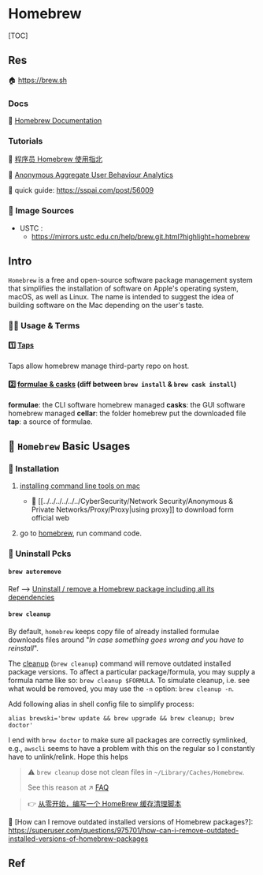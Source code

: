 # Homebrew

[TOC]



## Res
🏠 https://brew.sh


### Docs
📄 [Homebrew Documentation](https://docs.brew.sh/)


### Tutorials
🔗 [程序员 Homebrew 使用指北](https://sspai.com/post/56009)

🔗 [Anonymous Aggregate User Behaviour Analytics](https://docs.brew.sh/Analytics)

🦯 quick guide: https://sspai.com/post/56009


### 🪩 Image Sources
+ USTC : 
  + https://mirrors.ustc.edu.cn/help/brew.git.html?highlight=homebrew



## Intro
`Homebrew` is a free and open-source software package management system that simplifies the installation of software on Apple's operating system, macOS, as well as Linux. The name is intended to suggest the idea of building software on the Mac depending on the user's taste.


### 👮🏽 Usage & Terms
#### 1️⃣ [Taps](https://docs.brew.sh/Taps)
Taps allow homebrew manage third-party repo on host.


#### 2️⃣ [formulae & casks](https://stackoverflow.com/questions/46403937/what-is-the-difference-between-brew-install-xxx-and-brew-cask-install-xxx) (diff between `brew install` & `brew cask install`)

**formulae**: the CLI software homebrew managed
**casks**: the GUI software homebrew managed
**cellar**: the folder homebrew put the downloaded file 
**tap**: a source of formulae.

[cask, cellar, tap]: https://stackoverflow.com/a/64787434/16542494



## 🍻 `Homebrew` Basic Usages
### 🍔 Installation
1. [installing command line tools on mac](https://www.freecodecamp.org/news/install-xcode-command-line-tools/)
	+ 🤔 [[../../../../../../CyberSecurity/Network Security/Anonymous & Private Networks/Proxy/Proxy|using proxy]] to download form official web
	
2.  go to [homebrew](https://docs.brew.sh/Installation), run command code.


### 🚮 Uninstall Pcks
#### `brew autoremove`
Ref --> [Uninstall / remove a Homebrew package including all its dependencies](https://stackoverflow.com/questions/7323261/uninstall-remove-a-homebrew-package-including-all-its-dependencies)

#### `brew cleanup`
By default, `homebrew` keeps copy file of already installed formulae downloads files around "*In case something goes wrong and you have to reinstall*". 

The [cleanup](https://github.com/Homebrew/brew/blob/master/docs/FAQ.md#how-do-i-uninstall-old-versions-of-a-formula) (`brew cleanup`) command will remove outdated installed package versions. To affect a particular package/formula, you may supply a formula name like so: `brew cleanup $FORMULA`. To simulate cleanup, i.e. see what would be removed, you may use the `-n` option: `brew cleanup -n`.

Add following alias in shell config file to simplify process:
```shell
alias brewski='brew update && brew upgrade && brew cleanup; brew doctor'
```

I end with `brew doctor` to make sure all packages are correctly symlinked, e.g., `awscli` seems to have a problem with this on the regular so I constantly have to unlink/relink. Hope this helps

> ⚠ `brew cleanup` dose not clean files in `~/Library/Caches/Homebrew`. 
>
> See this reason at ↗️ [FAQ](FAQ.md) 

> 👉 [从零开始，编写一个 HomeBrew 缓存清理脚本](https://sspai.com/post/65842)


🔗
[How can I remove outdated installed versions of Homebrew packages?]: https://superuser.com/questions/975701/how-can-i-remove-outdated-installed-versions-of-homebrew-packages



## Ref
[git clone error: RPC failed; curl 56 OpenSSL SSL_read: SSL_ERROR_SYSCALL, errno 10054]: https://stackoverflow.com/questions/46232906/git-clone-error-rpc-failed-curl-56-openssl-ssl-read-ssl-error-syscall-errno 

[brew的各种疑问？ - 知乎]: https://www.zhihu.com/question/382533848

[Install Homebrew · Mac]: https://mac.install.guide/homebrew/8.html
